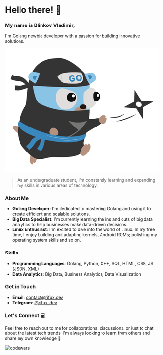 # Hello there! 👋

### My name is Blinkov Vladimir,
I'm Golang newbie developer with a passion for building innovative solutions. 

![Golang Gopher](gf9fCxPviNk60oD0eONPkw2MZ9603JcZ.png)
> As an undergraduate student, I'm constantly learning and expanding my skills in various areas of technology.

### **About Me**

- **Golang Developer**: I'm dedicated to mastering Golang and using it to create efficient and scalable solutions.
- **Big Data Specialist**: I'm currently learning the ins and outs of big data analytics to help businesses make data-driven decisions.
- **Linux Enthusiast**: I'm excited to dive into the world of Linux. In my free time, I enjoy building and adapting kernels, Android ROMs; polishing my operating system skills and so on.

### **Skills**

- **Programming Languages**: Golang, Python, C++, SQL, HTML, CSS, JS (JSON, XML)
- **Data Analytics**: Big Data, Business Analytics, Data Visualization
<!-- - **Mobile Development**: Android ROM Building, Custom ROMs -->

<!-- ### **Projects**

- **Android ROM Builds**: Check out my custom Android ROM builds and adaptations.
- **Golang Projects**: Explore my Golang projects, from data analytics tools to innovative applications. -->

### **Get in Touch**

<!-- **LinkedIn**: [LinkedIn Profile URL] -->
- **Email**: contact@rifux.dev
- **Telegram**: [@rifux_dev](https://t.me/rifux_dev)

### **Let's Connect** 💻

Feel free to reach out to me for collaborations, discussions, or just to chat about the latest tech trends. I'm always looking to learn from others and share my own knowledge 🤩

![codewars](https://github.r2v.ch/codewars?user=rifux&name=false&theme=purple_dark&hide_clan=true)
            
